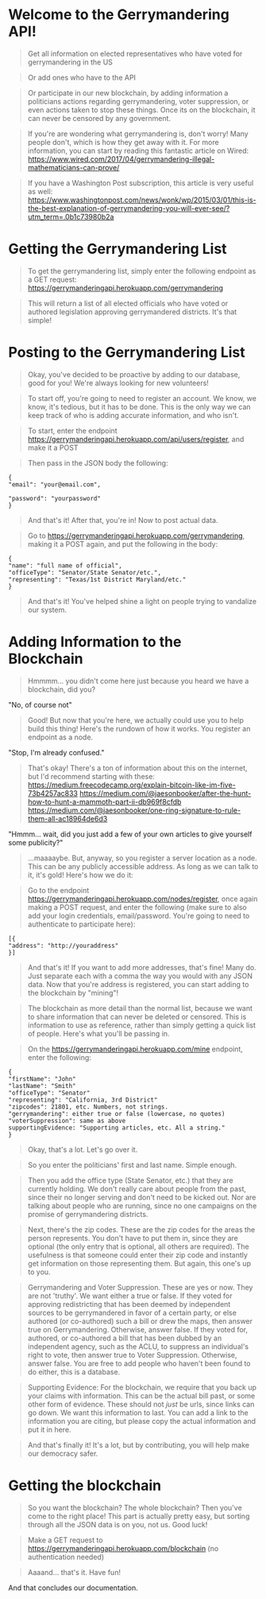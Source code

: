 # Welcome to the Gerrymandering API!

> Get all information on elected representatives who have voted for gerrymandering in the US

>Or add ones who have to the API

>Or participate in our new blockchain, by adding information a politicians actions regarding gerrymandering, voter suppression, or even actions taken to stop these things. Once its on the blockchain, it can never be censored by any government.

>If you're are wondering what gerrymandering is, don't worry! Many people don't, which is how they get away with it.
>For more information, you can start by reading this fantastic article on Wired: https://www.wired.com/2017/04/gerrymandering-illegal-mathematicians-can-prove/

>If you have a Washington Post subscription, this article is very useful as well:
https://www.washingtonpost.com/news/wonk/wp/2015/03/01/this-is-the-best-explanation-of-gerrymandering-you-will-ever-see/?utm_term=.0b1c73980b2a
# Getting the Gerrymandering List
>To get the gerrymandering list, simply enter the following endpoint as a GET request:
>https://gerrymanderingapi.herokuapp.com/gerrymandering

>This will return a list of all elected officials who have voted or authored legislation approving gerrymandered districts.
>It's that simple!

# Posting to the Gerrymandering List
>Okay, you've decided to be proactive by adding to our database, good for you! We're always looking for new volunteers!

>To start off, you're going to need to register an account. We know, we know, it's tedious, but it has to be done. This is the only way we can keep track of who is adding accurate information, and who isn't.

>To start, enter the endpoint https://gerrymanderingapi.herokuapp.com/api/users/register, and make it a POST

>Then pass in the JSON body the following:

>
    {
    "email": "your@email.com",

    "password": "yourpassword"
    }

>And that's it! After that, you're in! Now to post actual data.

>Go to https://gerrymanderingapi.herokuapp.com/gerrymandering, making it a POST again, and put the following in the body:

>
    {
    "name": "full name of official",
    "officeType": "Senator/State Senator/etc.",
    "representing": "Texas/1st District Maryland/etc."
    }

>And that's it! You've helped shine a light on people trying to vandalize our system.

# Adding Information to the Blockchain

>Hmmmm... you didn't come here just because you heard we have a blockchain, did you?

"No, of course not"

>Good! But now that you're here, we actually could use you to help build this thing! Here's the rundown of how it works.
>You register an endpoint as a node.

"Stop, I'm already confused."

>That's okay! There's a ton of information about this on the internet, but I'd recommend starting with these:
https://medium.freecodecamp.org/explain-bitcoin-like-im-five-73b4257ac833
https://medium.com/@jaesonbooker/after-the-hunt-how-to-hunt-a-mammoth-part-ii-db969f8cfdb
https://medium.com/@jaesonbooker/one-ring-signature-to-rule-them-all-ac18964de6d3

"Hmmm... wait, did you just add a few of your own articles to give yourself some publicity?"

>...maaaaybe.
>But, anyway, so you register a server location as a node. This can be any publicly accessible address. As long as we can talk to it, it's gold! Here's how we do it:

>Go to the endpoint https://gerrymanderingapi.herokuapp.com/nodes/register, once again making a POST request, and enter the following (make sure to also add your login credentials, email/password. You're going to need to authenticate to participate here):

>
    [{
	"address": "http://youraddress"
    }]

>And that's it! If you want to add more addresses, that's fine! Many do. Just separate each with a comma the way you would with any JSON data. Now that you're address is registered, you can start adding to the blockchain by "mining"!

>The blockchain as more detail than the normal list, because we want to share information that can never be deleted or censored. This is information to use as reference, rather than simply getting a quick list of people. Here's what you'll be passing in.

>On the https://gerrymanderingapi.herokuapp.com/mine endpoint, enter the following:

>
    {
    "firstName": "John"
    "lastName": "Smith"
    "officeType": "Senator"
    "representing": "California, 3rd District"
    "zipcodes": 21801, etc. Numbers, not strings.
    "gerrymandering": either true or false (lowercase, no quotes)
    "voterSuppression": same as above
    supportingEvidence: "Supporting articles, etc. All a string."
    }

>Okay, that's a lot. Let's go over it.

>So you enter the politicians' first and last name. Simple enough.

>Then you add the office type (State Senator, etc.) that they are currently holding. We don't really care about people from the past, since their no longer serving and don't need to be kicked out. Nor are talking about people who are running, since no one campaigns on the promise of gerrymandering districts.

>Next, there's the zip codes. These are the zip codes for the areas the person represents. You don't have to put them in, since they are optional (the only entry that is optional, all others are required). The usefulness is that someone could enter their zip code and instantly get information on those representing them. But again, this one's up to you.

>Gerrymandering and Voter Suppression. These are yes or now. They are not 'truthy'. We want either a true or false. If they voted for approving redistricting that has been deemed by independent sources to be gerrymandered in favor of a certain party, or else authored (or co-authored) such a bill or drew the maps, then answer true on Gerrymandering. Otherwise, answer false. If they voted for, authored, or co-authored a bill that has been dubbed by an independent agency, such as the ACLU, to suppress an individual's right to vote, then answer true to Voter Suppression. Otherwise, answer false. You are free to add people who haven't been found to do either, this is a database.

>Supporting Evidence: For the blockchain, we require that you back up your claims with information. This can be the actual bill past, or some other form of evidence. These should not *just* be urls, since links can go down. We want this information to last. You can add a link to the information you are citing, but please copy the actual information and put it in here.

>And that's finally it! It's a lot, but by contributing, you will help make our democracy safer.

# Getting the blockchain

>So you want the blockchain? The whole blockchain? Then you've come to the right place! This part is actually pretty easy, but sorting through all the JSON data is on you, not us. Good luck!

>Make a GET request to https://gerrymanderingapi.herokuapp.com/blockchain (no authentication needed)

>Aaaand... that's it. Have fun!



>
And that concludes our documentation.
